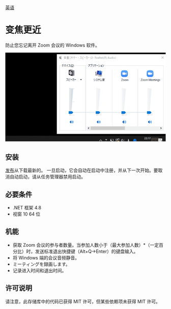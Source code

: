 [英语](https://github.com/34j/ZoomCloser/blob/master/README.en.md)

# 变焦更近

防止您忘记离开 Zoom 会议的 Windows 软件。

![Sample Gif](https://github.com/34j/ZoomCloser/blob/master/ExampleFast.gif)

## 安装

[发布](https://github.com/34j/ZoomCloser/releases)从下载最新的。
一旦启动，它会自动在启动中注册，并从下一次开始。要取消自动启动，请从任务管理器禁用启动。

## 必要条件

-   .NET 框架 4.8
-   视窗 10 64 位

## 机能

-   获取 Zoom 会议的参与者数量。当参加人数小于（最大参加人数）\*（一定百分比）时，发送标准退出快捷键（Alt+Q→Enter）的键盘输入。
-   将 Windows 端的会议音频静音。
-   ミーティングを録画します。
-   记录进入时间和退出时间。

## 许可说明

请注意，此存储库中的代码已获得 MIT 许可，但某些依赖项未获得 MIT 许可。
